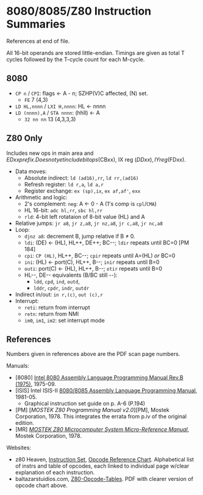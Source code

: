 8080/8085/Z80 Instruction Summaries
===================================

References at end of file.

All 16-bit operands are stored little-endian. Timings are given as total T
cycles followed by the T-cycle count for each M-cycle.


8080
----

- `CP n` / `CPI`: flags ← A - n; SZHP(V)C affected, (N) set.
  - `FE` 7 (4,3)
- `LD HL,nnnn` / `LXI H,nnnn`: HL ← nnnn
- `LD (nnnn),A` / `STA nnnn`: (hhll) ← A
  - `32 nn nn` 13 (4,3,3,3)


Z80 Only
--------

Includes new ops in main area and $EDxx prefix.
Does not yet include bit ops ($CBxx), IX reg ($DDxx), IY reg ($FDxx).

- Data moves:
  - Absolute indirect: `ld (ad16),rr`, `ld rr,(ad16)`
  - Refresh register: `ld r,a`, `ld a,r`
  - Register exchange: `ex (sp),ix`, `ex af,af'`, `exx`
- Arithmetic and logic:
  - 2's complement: `neg`: A ← 0 - A (1's comp is `cpl`/`CMA`)
  - HL 16-bit: `adc hl,rr`, `sbc hl,rr`
  - `rld`: 4-bit left rotataion of 8-bit value (HL) and A
- Relative jumps: `jr a8`, `jr z,a8`, `jr nz,a8`, `jr c,a8`, `jr nc,a8`
- Loop:
  - `djnz a8`: decrement B, jump relative if B ≠ 0.
  - `ldi`: (DE) ← (HL), HL++, DE++; BC--; `ldir` repeats until BC=0 [PM 184]
  - `cpi`: `CP (HL)`, HL++, BC--; `cpir` repeats until A=(HL) _or_ BC=0
  - `ini`: (HL) ← port(C), HL++, B--; `inir` repeats until B=0
  - `outi`: port(C) ← (HL), HL++, B--; `otir` repeats until B=0
  - HL--, DE-- equivalents (B/BC still --):
    - `ldd`, `cpd`, `ind`, `outd`,
    - `lddr`, `cpdr`, `indr`, `outdr`
- Indirect in/out: `in r,(c)`, `out (c),r`
- Interrupt:
  - `reti`: return from interrupt
  - `retn`: return from NMI
  - `im0`, `im1`, `im2`: set interrupt mode


References
----------

Numbers given in references above are the PDF scan page numbers.

Manuals:
- \[8080] [Intel 8080 Assembly Language Programming Manual Rev.B (1975)][8080],
  1975-09.
- \[ISIS] Intel ISIS-II [8080/8085 Assembly Language Programming Manual][ISIS],
  1981-05.
  - Graphical instruction set guide on p. A-6 (P.194)
- \[PM] [_MOSTEK Z80 Programming Manual v2.0_][PM], Mostek Corporation, 1978.
  This integrates the errata from p.iv of the original edition.
- \[MR] [_MOSTEK Z80 Microcomputer System Micro-Reference Manual_][MR],
  Mostek Corporation, 1978.

Websites:
- z80 Heaven, [Instruction Set][z80h-instr], [Opcode Reference Chart][z80h-op].
  Alphabetical list of instrs and table of opcodes, each linked to
  individual page w/clear explanation of each instruction.
- baltazarstuidios.com, [Z80-Opcode-Tables][balt].
  PDF with clearer version of opcode chart above.




<!-------------------------------------------------------------------->
[8080]: https://archive.org/details/intel-8080-assembly-language-programming-manual-1975
[ISIS]: https://archive.org/details/bitsavers_intelISISIssemblyLanguageProgrammingManualMay81_7150831/mode/1up
[MR]: https://archive.org/stream/Mostek_Z80_Microcomputer_Micro-Reference_Manual_1978_Mostek_Corporation#page/n2/mode/1up

[balt]: https://baltazarstudios.com/webshare/A-Z80/Z80-Opcode-Tables.pdf
[z80h-instr]: https://baltazarstudios.com/webshare/A-Z80/Z80-Opcode-Tables.pdf
[z80h-op]: http://z80-heaven.wikidot.com/opcode-reference-chart
